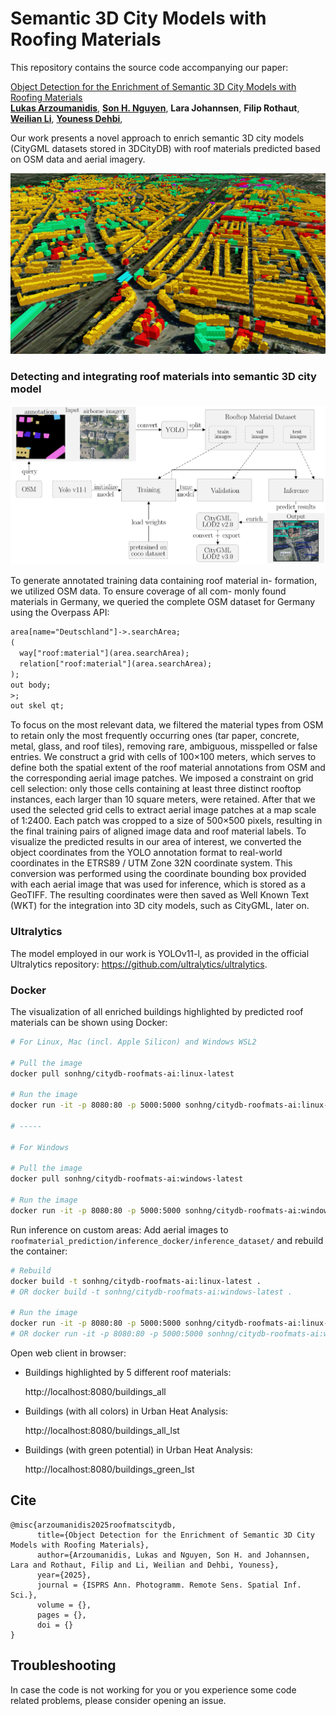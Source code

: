 # Semantic 3D City Models with Roofing Materials

This repository contains the source code accompanying our paper:

[Object Detection for the Enrichment of Semantic 3D City Models with Roofing Materials]() </br>
[**Lukas Arzoumanidis**](https://github.com/luarzou),
[**Son H. Nguyen**](https://github.com/Son-HNguyen),
**Lara Johannsen**,
**Filip Rothaut**,
[**Weilian Li**](https://vgewilliam.github.io/),
[**Youness Dehbi**](https://www.hcu-hamburg.de/en/youness-dehbi), 

Our work presents a novel approach to enrich semantic 3D city models (CityGML datasets stored in 3DCityDB) with roof materials predicted based on OSM data and aerial imagery.

![Buildings_Highlighted_Big_6.png](repo_images/Buildings_Highlighted_Big_6.png)

### Detecting and integrating roof materials into semantic 3D city model

![pipeline.png](repo_images/pipeline.png)

To generate annotated training data containing roof material in-
formation, we utilized OSM data. To ensure coverage of all com-
monly found materials in Germany, we queried the complete
OSM dataset for Germany using the Overpass API: 

```xml
area[name="Deutschland"]->.searchArea;
(
  way["roof:material"](area.searchArea);
  relation["roof:material"](area.searchArea);
);
out body;
>;
out skel qt;
```

To focus on the most relevant data, we filtered the material types from OSM to retain only the most frequently occurring ones (tar paper, concrete, metal, glass, and roof tiles), removing rare, ambiguous, misspelled or false entries. We construct a grid with cells of 100×100 meters, which serves to define both the spatial extent of the roof material annotations from OSM and the corresponding aerial image patches. We imposed a constraint on grid cell selection: only those cells containing at least three distinct rooftop instances, each larger than 10 square meters, were retained. After that we used the selected grid cells to extract aerial image patches at a map scale of 1:2400. Each patch was cropped to a size of 500×500 pixels, resulting in the final training pairs of aligned image data and roof material labels. To visualize the predicted results in our area of interest, we converted the object coordinates from the YOLO annotation format to real-world coordinates in the ETRS89 / UTM Zone 32N coordinate system. This conversion was performed using the coordinate bounding box provided with each aerial image that was used for inference, which is stored as a GeoTIFF. The resulting coordinates were then saved as Well Known Text (WKT) for the integration into 3D city models, such as CityGML, later on.

### Ultralytics

The model employed in our work is YOLOv11-l, as provided in the official Ultralytics repository: https://github.com/ultralytics/ultralytics.

### Docker 

The visualization of all enriched buildings highlighted by predicted roof materials can be shown using Docker:

```bash
# For Linux, Mac (incl. Apple Silicon) and Windows WSL2

# Pull the image 
docker pull sonhng/citydb-roofmats-ai:linux-latest

# Run the image
docker run -it -p 8080:80 -p 5000:5000 sonhng/citydb-roofmats-ai:linux-latest

# -----

# For Windows

# Pull the image
docker pull sonhng/citydb-roofmats-ai:windows-latest

# Run the image
docker run -it -p 8080:80 -p 5000:5000 sonhng/citydb-roofmats-ai:windows-latest
```

Run inference on custom areas: Add aerial images to `roofmaterial_prediction/inference_docker/inference_dataset/` and rebuild the container:

```bash
# Rebuild
docker build -t sonhng/citydb-roofmats-ai:linux-latest .
# OR docker build -t sonhng/citydb-roofmats-ai:windows-latest .

# Run the image
docker run -it -p 8080:80 -p 5000:5000 sonhng/citydb-roofmats-ai:linux-latest
# OR docker run -it -p 8080:80 -p 5000:5000 sonhng/citydb-roofmats-ai:windows-latest
```

Open web client in browser:

+ Buildings highlighted by 5 different roof materials:

  http://localhost:8080/buildings_all

+ Buildings (with all colors) in Urban Heat Analysis:

  http://localhost:8080/buildings_all_lst

+ Buildings (with green potential) in Urban Heat Analysis:

  http://localhost:8080/buildings_green_lst


## Cite

<pre><code>@misc{arzoumanidis2025roofmatscitydb,
      title={Object Detection for the Enrichment of Semantic 3D City Models with Roofing Materials},
      author={Arzoumanidis, Lukas and Nguyen, Son H. and Johannsen, Lara and Rothaut, Filip and Li, Weilian and Dehbi, Youness},
      year={2025},
      journal = {ISPRS Ann. Photogramm. Remote Sens. Spatial Inf. Sci.},
      volume = {},
      pages = {},
      doi = {}
}</code></pre>

## Troubleshooting

In case the code is not working for you or you experience some code related problems, please consider opening an issue.